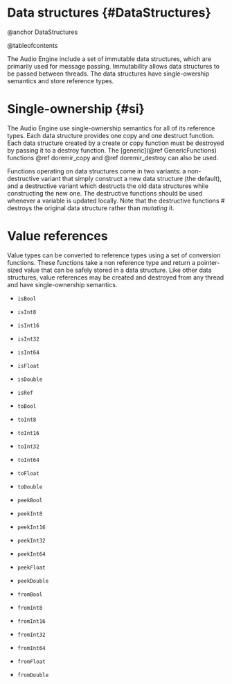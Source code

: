 
# Data structures {#DataStructures}

@anchor DataStructures

@tableofcontents

The Audio Engine include a set of immutable data structures, which are primarily used
for message passing. Immutability allows data structures to be passed between threads.
The data structures have single-owership semantics and store reference types.


# Single-ownership {#si}

The Audio Engine use single-ownership semantics for all of its reference types.
Each data structure provides one copy and one destruct function. Each data
structure created by a create or copy function must be destroyed by passing it to a
destroy function. The [generic](@ref GenericFunctions) functions @ref doremir_copy
and @ref doremir_destroy can also be used.

Functions operating on data structures come in two variants: a non-destructive
variant that simply construct a new data structure (the default), and a destructive
variant which destructs the old data structures while constructing the new one. The
destructive functions should be used whenever a variable is updated locally. Note
that the destructive functions # destroys the original data structure rather
than *mutating* it.


# Value references

Value types can be converted to reference types using a set of conversion
functions. These functions take a non reference type and return a pointer-sized
value that can be safely stored in a data structure. Like other data structures,
value references may be created and destroyed from any thread and have
single-ownership semantics.

* `isBool`
* `isInt8`
* `isInt16`
* `isInt32`
* `isInt64`
* `isFloat`
* `isDouble`
* `isRef`

* `toBool`
* `toInt8`
* `toInt16`
* `toInt32`
* `toInt64`
* `toFloat`
* `toDouble`

* `peekBool`
* `peekInt8`
* `peekInt16`
* `peekInt32`
* `peekInt64`
* `peekFloat`
* `peekDouble`

* `fromBool`
* `fromInt8`
* `fromInt16`
* `fromInt32`
* `fromInt64`
* `fromFloat`
* `fromDouble`
